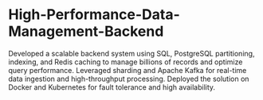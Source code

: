 # High-Performance-Data-Management-Backend
Developed a scalable backend system using SQL, PostgreSQL partitioning, indexing, and Redis caching to manage billions of records and optimize query performance. Leveraged sharding and Apache Kafka for real-time data ingestion and high-throughput processing. Deployed the solution on Docker and Kubernetes for fault tolerance and high availability.
